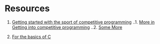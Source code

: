# Resources

1. [Getting started with the sport of competitive programming](https://www.hackerearth.com/practice/notes/getting-started-with-the-sport-of-programming/)
..1. [More in Getting into competitive programming](https://github.com/the-hyp0cr1t3/CC)
..2. [Some More](https://github.com/the-hyp0cr1t3/CC/tree/master/Beginner%20Topics)

2. [For the basics of C](https://www.youtube.com/playlist?list=PLir19lgiavA1ThCmnKO6QJHjSlHGgt553)
